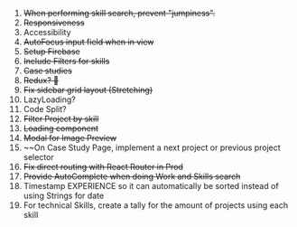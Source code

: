 1.  ~~When performing skill search, prevent "jumpiness".~~
2.  ~~Responsiveness~~
3.  Accessibility
4.  ~~AutoFocus input field when in view~~
5.  ~~Setup Firebase~~
6.  ~~Include Filters for skills~~
7.  ~~Case studies~~
8.  ~~Redux? 🤔~~
9.  ~~Fix sidebar grid layout (Stretching)~~
10. LazyLoading?
11. Code Split?
12. ~~Filter Project by skill~~
13. ~~Loading component~~
14. ~~Modal for Image Preview~~
15. ~~On Case Study Page, implement a next project or previous project selector
16. ~~Fix direct routing with React Router in Prod~~
17. ~~Provide AutoComplete when doing Work and Skills search~~
18. Timestamp EXPERIENCE so it can automatically be sorted instead of using Strings for date
19. For technical Skills, create a tally for the amount of projects using each skill
